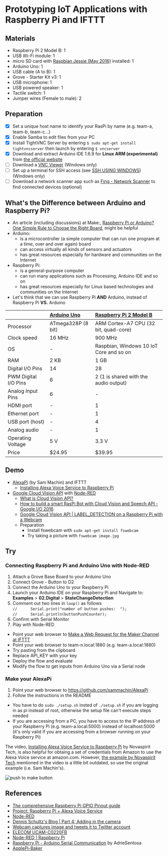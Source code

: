 # Prototyping IoT Applications with Raspberry Pi and IFTTT

## Materials

- Raspberry Pi 2 Model B: 1
- USB Wi-Fi module: 1
- micro SD card with [Raspbian Jessie (May 2016)](https://www.raspberrypi.org/downloads/raspbian/) installed: 1
- Arduino Uno: 1
- USB cable (A to B): 1
- Grove - Starter Kit v3: 1
- USB microphone: 1
- USB powered speaker: 1
- Tactile switch: 1
- Jumper wires (Female to male): 2

## Preparation

- [x] Set a unique host name to identify your RasPi by name (e.g. team-a, team-b, team-c...)
- [x] Enable Samba to edit files from your PC
- [x] Install TightVNC Server by entering `$ sudo apt-get install tightvncserver` then launch by entering `$ vncserver`
- [x] Download and extract Arduino IDE 1.6.9 for **Linux ARM (experimental)** from [the official website](https://www.arduino.cc/en/Main/Software)
- [ ] Download a [VNC Viewer](https://www.realvnc.com/download/) (Windows only)
- [ ] Set up a terminal for SSH access (see [SSH USING WINDOWS](https://www.raspberrypi.org/documentation/remote-access/ssh/windows.md)) (Windows only)
- [ ] Download a network scanner app such as [Fing - Network Scanner](https://itunes.apple.com/us/app/id430921107) to find connected devices (optional)

## What's the Difference between Arduino and Raspberry Pi?

- An article (including discussions) at Make:, [Raspberry Pi or Arduino? One Simple Rule to Choose the Right Board](http://makezine.com/2015/12/04/admittedly-simplistic-guide-raspberry-pi-vs-arduino/), might be helpful
- Arduino:
  - is a microcontroller (a simple computer that can run one program at a time, over and over again) board
  - can access virtually all kinds of sensors and actuators
  - has great resources especially for hardware and communities on the Internet
- Raspberry Pi:
  - is a general-purpose computer
  - can run many applications such as Processing, Arduino IDE and so on
  - has great resources especially for Linux based technologies and communities on the Internet
- Let's think that we can use Raspberry Pi **AND** Arduino, instead of Raspberry Pi **VS.** Arduino

| | [Arduino Uno](https://www.arduino.cc/en/Main/ArduinoBoardUno) | [Raspberry Pi 2 Model B](https://www.raspberrypi.org/products/raspberry-pi-2-model-b/) |
|:--|:--|:--|
| Processor | ATmega328P (8 bit) | ARM Cortex-A7 CPU (32 bit, quad-core) |
| Clock speed | 16 MHz | 900 MHz |
| OS | - | Raspbian, Windows 10 IoT Core and so on |
| RAM | 2 KB | 1 GB |
| Digital I/O Pins | 14 | 28 |
| PWM Digital I/O Pins | 6 | 2 (1 is shared with the audio output) |
| Analog Input Pins | 6 | - |
| HDMI port | - | 1 |
| Ethernet port | - | 1 |
| USB port (host) | - | 4 |
| Analog audio | - | 1 |
| Operating Voltage | 5 V | 3.3 V |
| Price | $24.95 | $39.95 |

## Demo

- [AlexaPi](https://github.com/sammachin/AlexaPi) (by Sam Machin) and IFTTT
  - [Installing Alexa Voice Service to Raspberry Pi](https://youtu.be/frH9HaQTFL8)
- [Google Cloud Vision API](https://cloud.google.com/vision/) with [Node-RED](http://nodered.org/)
  - [What is Cloud Vision API?](https://youtu.be/eve8DkkVdhI)
  - [How to build a smart RasPi Bot with Cloud Vision and Speech API - Google I/O 2016](https://www.youtube.com/watch?v=HpPyhsC4q9M)
  - [Google Cloud Vision API | LABEL_DETECTION on a Raspberry Pi with a Webcam](http://flows.nodered.org/flow/4079e89b8afbcb8f70cea5d75e5120f8)
  - Preparation
    - Install fswebcam with `sudo apt-get install fswebcam`
    - Try taking a picture with `fswebcam image.jpg`

## Try

### Connecting Raspberry Pi and Arduino Uno with Node-RED

1. Attach a Grove Base Board to your Arduino Uno
2. Connect Grove - Button to D2
3. Connect the Arduino Uno to your Raspberry Pi
4. Launch your Arduino IDE on your Raspberry Pi and Navigate to: **Examples** > **02.Digital** > **StateChangeDetection**
5. Comment out two lines in `loop()` as follows  
   `//      Serial.print("number of button pushes:  ");`  
   `//      Serial.println(buttonPushCounter);`
6. Confirm with Serial Monitor
7. Play with Node-RED
  - Point your web browser to [Make a Web Request for the Maker Channel at IFTTT](http://flows.nodered.org/flow/f8bda419efca37dc0366c47cdadf40ad)
  - Point your web browser to team-n.local:1880 (e.g. team-a.local:1880)
  - Try pasting from the clipboard
  - Replace API_KEY with your key
  - Deploy the flow and evaluate
  - Modify the flow to get inputs from Arduino Uno via a Serial node

### Make your AlexaPi

1. Point your web browser to https://github.com/sammachin/AlexaPi
2. Follow the instructions in the README
  - You have to do `sudo ./setup.sh` insted of `./setup.sh` if you are logging in as pi instead of root, otherwise the setup file can't execute steps needed
  - If you are accessing from a PC, you have to access to the IP address of your Raspberry Pi (e.g. team-a.local:5000) instead of localhost:5000 (it's only valid if you are accessing from a browser running on your Raspberry Pi) 

The video, [Installing Alexa Voice Service to Raspberry Pi](https://youtu.be/frH9HaQTFL8?t=3m40s) by Novaspirit Tech, is also helpful for obtaing a set of credentials from Amazon to use the Alexa Voice service at amazon.com. However, [the example by Novaspirit Tech](https://github.com/novaspirit/AlexaPi) mentioned in the video is a little bit outdated, so use the original example (i.e. Sam Machin's).

![push to make button](push_to_make_button.png)

## References

- [The comprehensive Raspberry Pi GPIO Pinout guide](http://pinout.xyz/)
- [Project: Raspberry Pi + Alexa Voice Service](https://github.com/amzn/alexa-avs-raspberry-pi)
- [Node-RED](http://nodered.org/)
- [Dennis Schultz's Blog | Part 4: Adding in the camera](https://dennisschultz.wordpress.com/2015/06/29/my-internet-of-things-and-mobilefirst-adventure-part-5-adding-in-the-camera/)
- [Webcam captures image and tweets it to Twitter account](http://flows.nodered.org/flow/3acea22db01b2b76d46d)
- [ELECOM UCAM-C0220FB](http://www2.elecom.co.jp/multimedia/pc-camera/ucam-c0220fb/)
- [Node-RED | Raspberry Pi](http://nodered.org/docs/hardware/raspberrypi)
- [Raspberry Pi - Arduino Serial Communication](http://www.instructables.com/id/Raspberry-Pi-Arduino-Serial-Communication/) by AdrieSentosa
- [ApplePi-Baker](http://www.tweaking4all.com/hardware/raspberry-pi/macosx-apple-pi-baker/)
